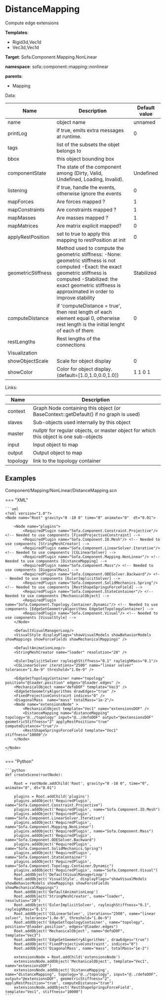 # DistanceMapping

Compute edge extensions


__Templates__:

- Rigid3d,Vec1d
- Vec3d,Vec1d

__Target__: Sofa.Component.Mapping.NonLinear

__namespace__: sofa::component::mapping::nonlinear

__parents__: 

- Mapping

Data: 

<table>
<thead>
    <tr>
        <th>Name</th>
        <th>Description</th>
        <th>Default value</th>
    </tr>
</thead>
<tbody>
	<tr>
		<td>name</td>
		<td>
object name
</td>
		<td>unnamed</td>
	</tr>
	<tr>
		<td>printLog</td>
		<td>
if true, emits extra messages at runtime.
</td>
		<td>0</td>
	</tr>
	<tr>
		<td>tags</td>
		<td>
list of the subsets the objet belongs to
</td>
		<td></td>
	</tr>
	<tr>
		<td>bbox</td>
		<td>
this object bounding box
</td>
		<td></td>
	</tr>
	<tr>
		<td>componentState</td>
		<td>
The state of the component among (Dirty, Valid, Undefined, Loading, Invalid).
</td>
		<td>Undefined</td>
	</tr>
	<tr>
		<td>listening</td>
		<td>
if true, handle the events, otherwise ignore the events
</td>
		<td>0</td>
	</tr>
	<tr>
		<td>mapForces</td>
		<td>
Are forces mapped ?
</td>
		<td>1</td>
	</tr>
	<tr>
		<td>mapConstraints</td>
		<td>
Are constraints mapped ?
</td>
		<td>1</td>
	</tr>
	<tr>
		<td>mapMasses</td>
		<td>
Are masses mapped ?
</td>
		<td>1</td>
	</tr>
	<tr>
		<td>mapMatrices</td>
		<td>
Are matrix explicit mapped?
</td>
		<td>0</td>
	</tr>
	<tr>
		<td>applyRestPosition</td>
		<td>
set to true to apply this mapping to restPosition at init
</td>
		<td>0</td>
	</tr>
	<tr>
		<td>geometricStiffness</td>
		<td>
Method used to compute the geometric stiffness:
-None: geometric stiffness is not computed
-Exact: the exact geometric stiffness is computed
-Stabilized: the exact geometric stiffness is approximated in order to improve stability
</td>
		<td>Stabilized</td>
	</tr>
	<tr>
		<td>computeDistance</td>
		<td>
if 'computeDistance = true', then rest length of each element equal 0, otherwise rest length is the initial lenght of each of them
</td>
		<td>0</td>
	</tr>
	<tr>
		<td>restLengths</td>
		<td>
Rest lengths of the connections
</td>
		<td></td>
	</tr>
	<tr>
		<td colspan="3">Visualization</td>
	</tr>
	<tr>
		<td>showObjectScale</td>
		<td>
Scale for object display
</td>
		<td>0</td>
	</tr>
	<tr>
		<td>showColor</td>
		<td>
Color for object display. (default=[1.0,1.0,0.0,1.0])
</td>
		<td>1 1 0 1</td>
	</tr>

</tbody>
</table>

Links: 

| Name | Description |
| ---- | ----------- |
|context|Graph Node containing this object (or BaseContext::getDefault() if no graph is used)|
|slaves|Sub-objects used internally by this object|
|master|nullptr for regular objects, or master object for which this object is one sub-objects|
|input|Input object to map|
|output|Output object to map|
|topology|link to the topology container|



## Examples

Component/Mapping/NonLinear/DistanceMapping.scn

=== "XML"

    ```xml
    <?xml version="1.0"?>
    <Node name="Root" gravity="0 -10 0" time="0" animate="0"  dt="0.01">
    
        <Node name="plugins">
            <RequiredPlugin name="Sofa.Component.Constraint.Projective"/> <!-- Needed to use components [FixedProjectiveConstraint] -->
            <RequiredPlugin name="Sofa.Component.IO.Mesh"/> <!-- Needed to use components [StringMeshCreator] -->
            <RequiredPlugin name="Sofa.Component.LinearSolver.Iterative"/> <!-- Needed to use components [CGLinearSolver] -->
            <RequiredPlugin name="Sofa.Component.Mapping.NonLinear"/> <!-- Needed to use components [DistanceMapping] -->
            <RequiredPlugin name="Sofa.Component.Mass"/> <!-- Needed to use components [DiagonalMass] -->
            <RequiredPlugin name="Sofa.Component.ODESolver.Backward"/> <!-- Needed to use components [EulerImplicitSolver] -->
            <RequiredPlugin name="Sofa.Component.SolidMechanics.Spring"/> <!-- Needed to use components [RestShapeSpringsForceField] -->
            <RequiredPlugin name="Sofa.Component.StateContainer"/> <!-- Needed to use components [MechanicalObject] -->
            <RequiredPlugin name="Sofa.Component.Topology.Container.Dynamic"/> <!-- Needed to use components [EdgeSetGeometryAlgorithms EdgeSetTopologyContainer] -->
            <RequiredPlugin name="Sofa.Component.Visual"/> <!-- Needed to use components [VisualStyle] -->
        </Node>
    
        <DefaultVisualManagerLoop/>
        <VisualStyle displayFlags="showVisualModels showBehaviorModels showMappings showForceFields showMechanicalMappings" />
    
        <DefaultAnimationLoop/>
        <StringMeshCreator name="loader" resolution="20" />
    
        <EulerImplicitSolver rayleighStiffness="0.1" rayleighMass="0.1"/>
        <CGLinearSolver iterations="2500" name="linear solver" tolerance="1.0e-9" threshold="1.0e-9" />
    
        <EdgeSetTopologyContainer name="topology" position="@loader.position" edges="@loader.edges" />
        <MechanicalObject name="defoDOF" template="Vec3" />
        <EdgeSetGeometryAlgorithms drawEdges="true" />
        <FixedProjectiveConstraint indices="0" />
        <DiagonalMass  name="mass" totalMass="1e-2"/>
        <Node name="extensionsNode" >
            <MechanicalObject template="Vec1" name="extensionsDOF" />
            <DistanceMapping name="distanceMapping" topology="@../topology" input="@../defoDOF" output="@extensionsDOF" geometricStiffness="2" applyRestPosition="true" computeDistance="true"/>
            <RestShapeSpringsForceField template="Vec1" stiffness="10000"/>
        </Node>
    
    </Node>
    ```

=== "Python"

    ```python
    def createScene(rootNode):

        Root = rootNode.addChild('Root', gravity="0 -10 0", time="0", animate="0", dt="0.01")

        plugins = Root.addChild('plugins')
        plugins.addObject('RequiredPlugin', name="Sofa.Component.Constraint.Projective")
        plugins.addObject('RequiredPlugin', name="Sofa.Component.IO.Mesh")
        plugins.addObject('RequiredPlugin', name="Sofa.Component.LinearSolver.Iterative")
        plugins.addObject('RequiredPlugin', name="Sofa.Component.Mapping.NonLinear")
        plugins.addObject('RequiredPlugin', name="Sofa.Component.Mass")
        plugins.addObject('RequiredPlugin', name="Sofa.Component.ODESolver.Backward")
        plugins.addObject('RequiredPlugin', name="Sofa.Component.SolidMechanics.Spring")
        plugins.addObject('RequiredPlugin', name="Sofa.Component.StateContainer")
        plugins.addObject('RequiredPlugin', name="Sofa.Component.Topology.Container.Dynamic")
        plugins.addObject('RequiredPlugin', name="Sofa.Component.Visual")
        Root.addObject('DefaultVisualManagerLoop')
        Root.addObject('VisualStyle', displayFlags="showVisualModels showBehaviorModels showMappings showForceFields showMechanicalMappings")
        Root.addObject('DefaultAnimationLoop')
        Root.addObject('StringMeshCreator', name="loader", resolution="20")
        Root.addObject('EulerImplicitSolver', rayleighStiffness="0.1", rayleighMass="0.1")
        Root.addObject('CGLinearSolver', iterations="2500", name="linear solver", tolerance="1.0e-9", threshold="1.0e-9")
        Root.addObject('EdgeSetTopologyContainer', name="topology", position="@loader.position", edges="@loader.edges")
        Root.addObject('MechanicalObject', name="defoDOF", template="Vec3")
        Root.addObject('EdgeSetGeometryAlgorithms', drawEdges="true")
        Root.addObject('FixedProjectiveConstraint', indices="0")
        Root.addObject('DiagonalMass', name="mass", totalMass="1e-2")

        extensionsNode = Root.addChild('extensionsNode')
        extensionsNode.addObject('MechanicalObject', template="Vec1", name="extensionsDOF")
        extensionsNode.addObject('DistanceMapping', name="distanceMapping", topology="@../topology", input="@../defoDOF", output="@extensionsDOF", geometricStiffness="2", applyRestPosition="true", computeDistance="true")
        extensionsNode.addObject('RestShapeSpringsForceField', template="Vec1", stiffness="10000")
    ```

